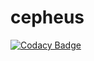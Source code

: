 # cepheus

[![Codacy Badge](https://api.codacy.com/project/badge/grade/85050f23a2fb4d4ca00956a1987708a9)](https://www.codacy.com/app/j-hasseriis/cepheus)
